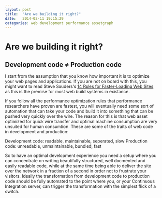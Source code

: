 ```yaml
---
layout: post
title:  "Are we building it right?"
date:   2014-02-11 19:15:29
categories: web development performance assetgraph
---
```


# Are we building it right?


## Development code ≠ Production code
I start from the assumption that you know how important it is to optimize your web pages and applications. If you are not on board with this, you might want to read Steve Souders's [14 Rules for Faster-Loading Web Sites](http://stevesouders.com/hpws/rules.php) as this is the premise for most web build systems in existance.

If you follow all the performance optimization rules that performance researchers have proven are fastest, you will eventually need some sort of automation that can take your code and build it into something that can be pushed very quickly over the wire. The reason for this is that web asset optimized for quick wire transfer and optimal machine consumption are very unsuited for human consumtion. These are some of the traits of web code in development and production:


Development code: readable, maintainable, seperated, slow
Production code: unreadable, unmaintainable, bundled, fast

So to have an optimal development experience you need a setup where you can concentrate on writing beautifully structured, well docmented and easily readable code, while at the same time being able to deliver the site over the network in a fraction of a second in order not to frustrate your visitors. Ideally the transformation from development code to production code should be fully automated to the point where you, or your Continuous Integration server, can trigger the transformation with the simplest flick of a switch.

